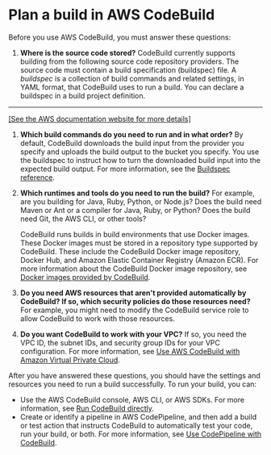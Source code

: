 # Plan a build in AWS CodeBuild<a name="planning"></a>

Before you use AWS CodeBuild, you must answer these questions:

1. **Where is the source code stored?** CodeBuild currently supports building from the following source code repository providers\. The source code must contain a build specification \(buildspec\) file\. A *buildspec* is a collection of build commands and related settings, in YAML format, that CodeBuild uses to run a build\. You can declare a buildspec in a build project definition\. 

     
****    
[\[See the AWS documentation website for more details\]](http://docs.aws.amazon.com/codebuild/latest/userguide/planning.html)

1. **Which build commands do you need to run and in what order?** By default, CodeBuild downloads the build input from the provider you specify and uploads the build output to the bucket you specify\. You use the buildspec to instruct how to turn the downloaded build input into the expected build output\. For more information, see the [Buildspec reference](build-spec-ref.md)\.

1. **Which runtimes and tools do you need to run the build?** For example, are you building for Java, Ruby, Python, or Node\.js? Does the build need Maven or Ant or a compiler for Java, Ruby, or Python? Does the build need Git, the AWS CLI, or other tools? 

   CodeBuild runs builds in build environments that use Docker images\. These Docker images must be stored in a repository type supported by CodeBuild\. These include the CodeBuild Docker image repository, Docker Hub, and Amazon Elastic Container Registry \(Amazon ECR\)\. For more information about the CodeBuild Docker image repository, see [Docker images provided by CodeBuild](build-env-ref-available.md)\.

1. **Do you need AWS resources that aren't provided automatically by CodeBuild? If so, which security policies do those resources need?** For example, you might need to modify the CodeBuild service role to allow CodeBuild to work with those resources\. 

1. **Do you want CodeBuild to work with your VPC?** If so, you need the VPC ID, the subnet IDs, and security group IDs for your VPC configuration\. For more information, see [Use AWS CodeBuild with Amazon Virtual Private Cloud](vpc-support.md)\.

After you have answered these questions, you should have the settings and resources you need to run a build successfully\. To run your build, you can:
+ Use the AWS CodeBuild console, AWS CLI, or AWS SDKs\. For more information, see [Run CodeBuild directly](how-to-run.md)\.
+ Create or identify a pipeline in AWS CodePipeline, and then add a build or test action that instructs CodeBuild to automatically test your code, run your build, or both\. For more information, see [Use CodePipeline with CodeBuild](how-to-create-pipeline.md)\.